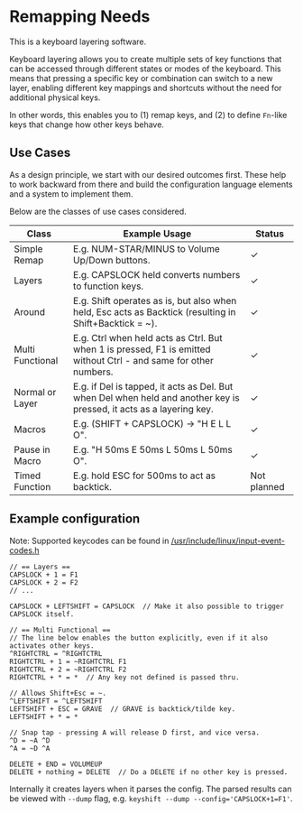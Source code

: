 # Remapping Needs

This is a keyboard layering software.

Keyboard layering allows you to create multiple sets of key functions that can be accessed through different states or modes of the keyboard. This means that pressing a specific key or combination can switch to a new layer, enabling different key mappings and shortcuts without the need for additional physical keys.

In other words, this enables you to (1) remap keys, and (2) to define `Fn`-like keys that change how other keys behave.

## Use Cases

As a design principle, we start with our desired outcomes first. These help to work backward from there and build the configuration language elements and a system to implement them.

Below are the classes of use cases considered.

| Class            | Example Usage                                                                                                        | Status      |
| ---------------- | -------------------------------------------------------------------------------------------------------------------- | ----------- |
| Simple Remap     | E.g. NUM-STAR/MINUS to Volume Up/Down buttons.                                                                       | ✓           |
| Layers           | E.g. CAPSLOCK held converts numbers to function keys.                                                                | ✓           |
| Around           | E.g. Shift operates as is, but also when held, Esc acts as Backtick (resulting in Shift+Backtick = ~).               | ✓           |
| Multi Functional | E.g. Ctrl when held acts as Ctrl. But when 1 is pressed, F1 is emitted without Ctrl - and same for other numbers.    | ✓           |
| Normal or Layer  | E.g. if Del is tapped, it acts as Del. But when Del when held and another key is pressed, it acts as a layering key. | ✓           |
| Macros           | E.g. (SHIFT + CAPSLOCK) -> "H E L L O".                                                                              | ✓           |
| Pause in Macro   | E.g. "H 50ms E 50ms L 50ms L 50ms O".                                                                                | ✓           |
| Timed Function   | E.g. hold ESC for 500ms to act as backtick.                                                                          | Not planned |

## Example configuration

Note: Supported keycodes can be found in [/usr/include/linux/input-event-codes.h](https://github.com/torvalds/linux/blob/master/include/uapi/linux/input-event-codes.h)
```
// == Layers ==
CAPSLOCK + 1 = F1
CAPSLOCK + 2 = F2
// ...

CAPSLOCK + LEFTSHIFT = CAPSLOCK  // Make it also possible to trigger CAPSLOCK itself.

// == Multi Functional ==
// The line below enables the button explicitly, even if it also activates other keys.
^RIGHTCTRL = ^RIGHTCTRL
RIGHTCTRL + 1 = ~RIGHTCTRL F1
RIGHTCTRL + 2 = ~RIGHTCTRL F2
RIGHTCTRL + * = *  // Any key not defined is passed thru.

// Allows Shift+Esc = ~.
^LEFTSHIFT = ^LEFTSHIFT
LEFTSHIFT + ESC = GRAVE  // GRAVE is backtick/tilde key.
LEFTSHIFT + * = *

// Snap tap - pressing A will release D first, and vice versa.
^D = ~A ^D
^A = ~D ^A

DELETE + END = VOLUMEUP
DELETE + nothing = DELETE  // Do a DELETE if no other key is pressed.
```

Internally it creates layers when it parses the config. The parsed results can be viewed with `--dump` flag, e.g. `keyshift --dump --config='CAPSLOCK+1=F1'`.
